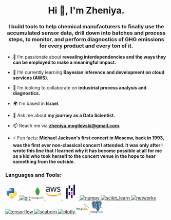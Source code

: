 <h1 align="center">Hi 👋, I'm Zheniya.</h1>
<h3 align="center">I build tools to help chemical manufacturers to finally use the accumulated sensor data, drill down into batches and process steps, to monitor, and perform diagnostics of GHG emissions for every product and every ton of it.</h3>

- 🔭 I’m passionate about **revealing interdependencies and the ways they can be employed to make a meaningful impact.**

- 🌱 I’m currently learning **Bayesian inference and development on cloud services (AWS).**

- 👯 I’m looking to collaborate on **industrial process analysis and diagnostics.**

- 🌍 I'm based in **Israel**.

- 💬 Ask me about **my journey as a Data Scientist.**

- 📫 Reach me via **zheniya.mogilevski@gmail.com.**

- ⚡ Fun facts: **Michael Jackson's first concert in Moscow, back in 1993, was the first ever non-classical concert I attended. It was only after I wrote this line that I learned why it has become possible at all for me as a kid who took herself to the concert venue in the hope to hear something from the outside.**

<h3 align="left">Languages and Tools:</h3>
<p align="left"> <a href="https://www.python.org" target="_blank" rel="noreferrer"> <img src="https://raw.githubusercontent.com/devicons/devicon/master/icons/python/python-original.svg" alt="python" width="40" height="40"/> </a> </a> <a href="https://git-scm.com/" target="_blank" rel="noreferrer"> <img src="https://www.vectorlogo.zone/logos/git-scm/git-scm-icon.svg" alt="git" width="40" height="40"/> </a> <a href="https://www.mongodb.com/" target="_blank" rel="noreferrer"> <img src="https://raw.githubusercontent.com/devicons/devicon/master/icons/mongodb/mongodb-original-wordmark.svg" alt="mongodb" width="40" height="40"/> </a> <a href="https://aws.amazon.com" target="_blank" rel="noreferrer"> <img src="https://raw.githubusercontent.com/devicons/devicon/master/icons/amazonwebservices/amazonwebservices-original-wordmark.svg" alt="aws" width="50" height="50"/> <a href="https://pandas.pydata.org/" target="_blank" rel="noreferrer"> <img src="https://raw.githubusercontent.com/devicons/devicon/2ae2a900d2f041da66e950e4d48052658d850630/icons/pandas/pandas-original.svg" alt="pandas" width="50" height="50"/> <a href="https://numpy.org" target="_blank" rel="noreferrer"> <img src="https://numfocus.org/wp-content/uploads/2017/10/Numpypng.png" alt="numpy" width="70" height="60"/> <a href="https://scikit-learn.org/" target="_blank" rel="noreferrer"> <img src="https://upload.wikimedia.org/wikipedia/commons/0/05/Scikit_learn_logo_small.svg" alt="scikit_learn" width="40" height="40"/> <a href="https://networkx.org" target="_blank" rel="noreferrer"> <img src="https://numfocus.org/wp-content/uploads/2021/03/NetworkX.png" alt="networkx" width="50" height="50"/> </a> </a> <a href="https://www.tensorflow.org" target="_blank" rel="noreferrer"> <img src="https://www.vectorlogo.zone/logos/tensorflow/tensorflow-icon.svg" alt="tensorflow" width="40" height="40"/> </a> <a href="https://seaborn.pydata.org/" target="_blank" rel="noreferrer"> <img src="https://seaborn.pydata.org/_images/logo-mark-lightbg.svg" alt="seaborn" width="40" height="40"/> </a> </a> <a href="https://plotly.com/python/" target="_blank" rel="noreferrer"> <img src="https://archive.org/download/github.com-plotly-dash_-_2019-11-01_19-17-12/cover.jpg" alt="plotly" width="40" height="40"/> </a> <a href="https://www.mysql.com/" target="_blank" rel="noreferrer"> <img src="https://raw.githubusercontent.com/devicons/devicon/master/icons/mysql/mysql-original-wordmark.svg" alt="mysql" width="40" height="40"/> </a> </a> <a href="https://www.postgresql.org" target="_blank" rel="noreferrer"> <img src="https://raw.githubusercontent.com/devicons/devicon/master/icons/postgresql/postgresql-original-wordmark.svg" alt="postgresql" width="40" height="40"/> </a> </p>

